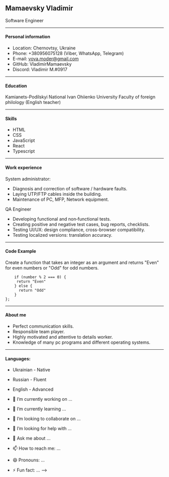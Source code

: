 ## Mamaevsky Vladimir
Software Engineer

---

#### Personal information

- Location: Chernovtsy, Ukraine
- Phone: +380956075128 (Viber, WhatsApp, Telegram)
- E-mail: vova.moder@gmail.com
- GitHub: VladimirMamaevsky
- Discord: Vladimir M.#0917

---
#### Education

Kamianets-Podilskyi National Ivan Ohiienko University
Faculty of foreign philology (English teacher)

---

#### Skills

- HTML
- CSS
- JavaScript
- React
- Typescript
---

#### Work experience

System administrator:

- Diagnosis and correction of software / hardware faults.
- Laying UTP/FTP cables inside the building.
- Maintenance of PC, MFP, Network equipment.

QA Engineer
- Developing functional and non‑functional tests.
- Creating positive and negative test cases, bug reports, checklists.
- Testing UI/UX: design compliance, cross-browser compatibility.
- Testing localized versions: translation accuracy.                                       
---

#### Code Example

Create a function that takes an integer as an argument and returns "Even" for even numbers or "Odd" for odd numbers.

```function even_or_odd(number) {
    if (number % 2 === 0) {
     return "Even"
    } else {
      return "Odd"
    }
};
```

---
#### About me

- Perfect communication skills.
- Responsible team player.
- Highly motivated and attentive to details worker.
- Knowledge of many pc programs and different operating systems.

---

#### Languages:

- Ukrainian - Native
- Russian - Fluent
- English - Advanced


- 🔭 I’m currently working on ...
- 🌱 I’m currently learning ...
- 👯 I’m looking to collaborate on ...
- 🤔 I’m looking for help with ...
- 💬 Ask me about ...
- 📫 How to reach me: ...
- 😄 Pronouns: ...
- ⚡ Fun fact: ...
-->
